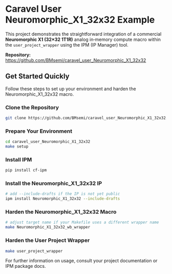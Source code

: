 # Caravel User Neuromorphic_X1_32x32 Example

This project demonstrates the straightforward integration of a commercial **Neuromorphic X1 (32×32 1T1R)** analog in‑memory compute macro within the `user_project_wrapper` using the IPM (IP Manager) tool.

**Repository:** https://github.com/BMsemi/caravel_user_Neuromorphic_X1_32x32

## Get Started Quickly

Follow these steps to set up your environment and harden the Neuromorphic_X1_32x32 macro.

### Clone the Repository
```bash
git clone https://github.com/BMsemi/caravel_user_Neuromorphic_X1_32x32.git
```

### Prepare Your Environment
```bash
cd caravel_user_Neuromorphic_X1_32x32
make setup
```

### Install IPM
```bash
pip install cf-ipm
```

### Install the Neuromorphic_X1_32x32 IP
```bash
# add --include-drafts if the IP is not yet public
ipm install Neuromorphic_X1_32x32 --include-drafts
```

### Harden the Neuromorphic_X1_32x32 Macro
```bash
# adjust target name if your Makefile uses a different wrapper name
make Neuromorphic_X1_32x32_wb_wrapper
```

### Harden the User Project Wrapper
```bash
make user_project_wrapper
```

For further information on usage, consult your project documentation or IPM package docs.
